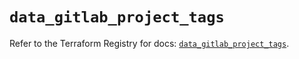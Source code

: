 # `data_gitlab_project_tags`

Refer to the Terraform Registry for docs: [`data_gitlab_project_tags`](https://registry.terraform.io/providers/gitlabhq/gitlab/18.1.0/docs/data-sources/project_tags).
